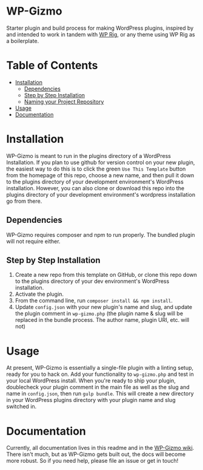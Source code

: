 # WP-Gizmo
 Starter plugin and build process for making WordPress plugins, inspired by and intended to work in tandem with [WP Rig](https://wprig.io), or any theme using WP Rig as a boilerplate.

# Table of Contents
- [Installation](#installation)
  * [Dependencies](#dependencies)
  * [Step by Step Installation](#step-by-step-installation)
  * [Naming your Project Repository](#naming-your-project-repository)
- [Usage](#usage)
- [Documentation](#documentation)

# Installation
WP-Gizmo is meant to run in the plugins directory of a WordPress Installation. If you plan to use github for version control on your new plugin, the easiest way to do this is to click the green `Use This Template` button from the homepage of this repo, choose a new name, and then pull it down to the plugins directory of your development environment's WordPress installation. However, you can also clone or download this repo into the plugins directory of your development environment's wordpress installation go from there.
## Dependencies
WP-Gizmo requires composer and npm to run properly. The bundled plugin will not require either.
## Step by Step Installation
1. Create a new repo from this template on GitHub, or clone this repo down to the plugins directory of your dev environment's WordPress installation.
2. Activate the plugin.
3. From the command line, run `composer install && npm install`.
4. Update `config.json` with your new plugin's name and slug, and update the plugin comment in `wp-gizmo.php` (the plugin name & slug will be replaced in the bundle process. The author name, plugin URI, etc. will not)

# Usage
At present, WP-Gizmo is essentially a single-file plugin with a linting setup, ready for you to hack on. Add your functionality to `wp-gizmo.php` and test in your local WordPress install. When you're ready to ship your plugin, doublecheck your plugin comment in the main file as well as the slug and name in `config.json`, then run `gulp bundle`. This will create a new directory in your WordPress plugins directory with your plugin name and slug switched in.

# Documentation
Currently, all documentation lives in this readme and in the [WP-Gizmo wiki](https://github.com/jacklowrie/wp-gizmo/wiki). There isn't much, but as WP-Gizmo gets built out, the docs will become more robust. So if you need help, please file an issue or get in touch!
